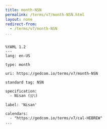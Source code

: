 ```yaml
---
title: month-NSN
permalink: /terms/v7/month-NSN.html
layout: none
redirect-from:
  - /terms/v7/month-NSN
...
```


```

%YAML 1.2
---
lang: en-US

type: month

uri: https://gedcom.io/terms/v7/month-NSN

standard tag: NSN

specification:
  - Nisan (נִיסָן)

label: 'Nisan'

calendars:
  - "https://gedcom.io/terms/v7/cal-HEBREW"
...

```
